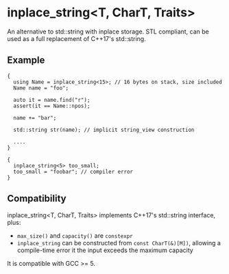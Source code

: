 inplace_string<T, CharT, Traits>
================================
An alternative to std::string with inplace storage. STL compliant, can be used as a full replacement of C++17's std::string.


Example
-------
```
{
  using Name = inplace_string<15>; // 16 bytes on stack, size included
  Name name = "foo"; 

  auto it = name.find("r");
  assert(it == Name::npos);

  name += "bar";
  
  std::string str(name); // implicit string_view construction

  ....
}

{
  inplace_string<5> too_small;
  too_small = "foobar"; // compiler error
}
```



Compatibility
-------------
inplace_string<T, CharT, Traits> implements C++17's std::string interface, plus:
  * `max_size()` and `capacity()` are `constexpr`
  * `inplace_string` can be constructed from `const CharT(&)[M])`, allowing a compile-time error it the input exceeds the maximum capacity

It is compatible with GCC >= 5.
